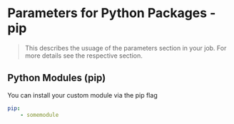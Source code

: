 <!-- markdownlint-disable MD033 -->
# Parameters for Python Packages -pip

> This describes the usuage of the parameters section in your job. For more details see the respective section.

## Python Modules (pip)

You can install your custom module via the pip flag

```yaml
pip:
    - somemodule
```

